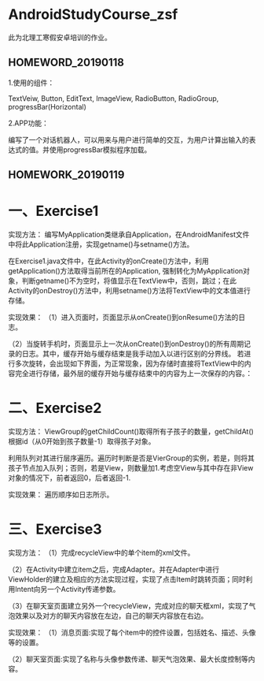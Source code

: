 # AndroidStudyCourse_zsf
此为北理工寒假安卓培训的作业。

## HOMEWORD_20190118
1.使用的组件：

TextVeiw, Button, EditText, ImageView, RadioButton, RadioGroup, progressBar(Horizontal)

2.APP功能：

编写了一个对话机器人，可以用来与用户进行简单的交互，为用户计算出输入的表达式的值。并使用progressBar模拟程序加载。

## HOMEWORK_20190119
# 一、Exercise1
实现方法：
编写MyApplication类继承自Application，在AndroidManifest文件中将此Application注册，实现getname()与setname()方法。
	
在Exercise1.java文件中，在此Activity的onCreate()方法中，利用getApplication()方法取得当前所在的Application, 强制转化为MyApplication对象，判断getname()不为空时，将值显示在TextView中，否则，跳过；在此Activity的onDestroy()方法中，利用setname()方法将TextView中的文本值进行存储。
	
实现效果：
（1）进入页面时，页面显示从onCreate()到onResume()方法的日志。

（2）当旋转手机时，页面显示上一次从onCreate()到onDestroy()的所有周期记录的日志。其中，缓存开始与缓存结束是我手动加入以进行区别的分界线。
若进行多次旋转，会出现如下界面，为正常现象，因为存储时直接将TextView中的内容完全进行存储，最外层的缓存开始与缓存结束中的内容为上一次保存的内容。：

# 二、Exercise2
实现方法：
ViewGroup的getChildCount()取得所有子孩子的数量，getChildAt()根据id（从0开始到孩子数量-1）取得孩子对象。

利用队列对其进行层序遍历。遍历时判断是否是VierGroup的实例，若是，则将其孩子节点加入队列；否则，若是View，则数量加1.考虑空View与其中存在非View对象的情况下，前者返回0，后者返回-1.

实现效果：
遍历顺序如日志所示。

# 三、Exercise3
实现方法：
（1）完成recycleView中的单个item的xml文件。

（2）在Activity中建立item之后，完成Adapter。并在Adapter中进行ViewHolder的建立及相应的方法实现过程，实现了点击Item时跳转页面；同时利用Intent向另一个Activity传递参数。

（3）在聊天室页面建立另外一个recycleView，完成对应的聊天框xml，实现了气泡效果以及对方的聊天内容放在左边，自己的聊天内容放在右边。

实现效果：
（1）消息页面:实现了每个item中的控件设置，包括姓名、描述、头像等的设置。

（2）聊天室页面:实现了名称与头像参数传递、聊天气泡效果、最大长度控制等内容。
